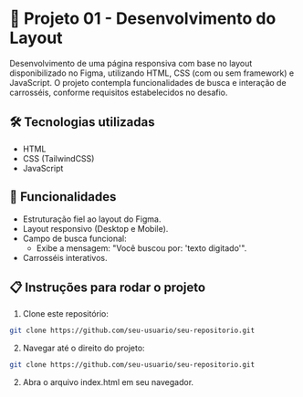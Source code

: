 # 🚀 Projeto 01 - Desenvolvimento do Layout
Desenvolvimento de uma página responsiva com base no layout disponibilizado no Figma, utilizando HTML, CSS (com ou sem framework) e JavaScript. O projeto contempla funcionalidades de busca e interação de carrosséis, conforme requisitos estabelecidos no desafio.

## 🛠️ Tecnologias utilizadas
- HTML
- CSS (TailwindCSS)
- JavaScript

## 🎯 Funcionalidades
- Estruturação fiel ao layout do Figma.
- Layout responsivo (Desktop e Mobile).
- Campo de busca funcional:
  - Exibe a mensagem: "Você buscou por: 'texto digitado'".
- Carrosséis interativos.

## 📋 Instruções para rodar o projeto
1. Clone este repositório:
```bash
git clone https://github.com/seu-usuario/seu-repositorio.git
```
2. Navegar até o direito do projeto:
```bash
git clone https://github.com/seu-usuario/seu-repositorio.git
```
2. Abra o arquivo index.html em seu navegador.